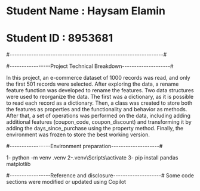 #  Student Name : Haysam Elamin                                  #
#  Student ID   : 8953681                                        #
#----------------------------------------------------------------#

#-----------------Project Technical Breakdown--------------------#

In this project, an e-commerce dataset of 1000 records was read, and only
 the first 501 records were selected. After exploring the data, a rename 
feature function was developed to rename the features. Two data structures 
were used to reorganize the data. The first was a dictionary, as it is possible
to read each record as a dictionary. Then, a class was created to store both the 
features as properties and the functionality and behavior as methods. After that, 
a set of operations was performed on the data, including adding additional features 
(coupon_code, coupon_discount) and transforming it by adding the days_since_purchase 
using the property method. Finally, the environment was frozen to store the best 
working version.


#-----------------Environment preparation--------------------#


1- python -m venv .venv
2-.venv\Scripts\activate
3- pip install pandas matplotlib


#-----------------Reference and disclosure--------------------#
Some code sections were modified or updated using Copilot